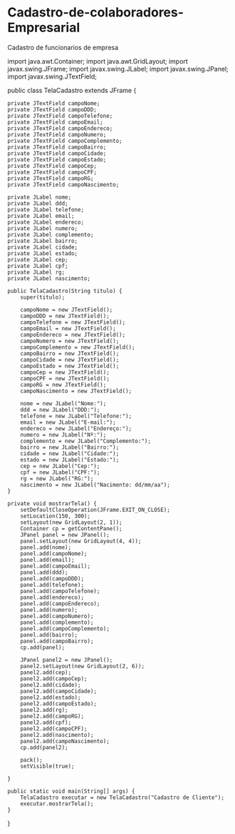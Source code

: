 # Cadastro-de-colaboradores-Empresarial
Cadastro de funcionarios de empresa

import java.awt.Container;
import java.awt.GridLayout;
import javax.swing.JFrame;
import javax.swing.JLabel;
import javax.swing.JPanel;
import javax.swing.JTextField;

public class TelaCadastro extends JFrame {
	
	private JTextField campoNome;
	private JTextField campoDDD;
	private JTextField campoTelefone;
	private JTextField campoEmail;
	private JTextField campoEndereco;
	private JTextField campoNumero;
	private JTextField campoComplemento;
	private JTextField campoBairro;
	private JTextField campoCidade;
	private JTextField campoEstado;
	private JTextField campoCep;
	private JTextField campoCPF;
	private JTextField campoRG;
	private JTextField campoNascimento;
	
	private JLabel nome;
	private JLabel ddd;
	private JLabel telefone;
	private JLabel email;
	private JLabel endereco;
	private JLabel numero;
	private JLabel complemento;
	private JLabel bairro;
	private JLabel cidade;
	private JLabel estado;
	private JLabel cep;
	private JLabel cpf;
	private JLabel rg;
	private JLabel nascimento;
	
	public TelaCadastro(String titulo) {
		super(titulo);
		
		campoNome = new JTextField();
		campoDDD = new JTextField();
		campoTelefone = new JTextField();
		campoEmail = new JTextField();
		campoEndereco = new JTextField();
		campoNumero = new JTextField();
		campoComplemento = new JTextField();
		campoBairro = new JTextField();
		campoCidade = new JTextField();
		campoEstado = new JTextField();
		campoCep = new JTextField();
		campoCPF = new JTextField();
		campoRG = new JTextField();
		campoNascimento = new JTextField();

		nome = new JLabel("Nome:");
		ddd = new JLabel("DDD:");
		telefone = new JLabel("Telefone:");
		email = new JLabel("E-mail:");
		endereco = new JLabel("Endereço:");
		numero = new JLabel("Nº:");
		complemento = new JLabel("Complemento:");
		bairro = new JLabel("Bairro:");
		cidade = new JLabel("Cidade:");
		estado = new JLabel("Estado:");
		cep = new JLabel("Cep:");
		cpf = new JLabel("CPF:");
		rg = new JLabel("RG:");
		nascimento = new JLabel("Nacimento: dd/mm/aa");
	}
	
	private void mostrarTela() {
		setDefaultCloseOperation(JFrame.EXIT_ON_CLOSE);
		setLocation(150, 300);
		setLayout(new GridLayout(2, 1));
		Container cp = getContentPane();
		JPanel panel = new JPanel();
		panel.setLayout(new GridLayout(4, 4));
		panel.add(nome);
		panel.add(campoNome);
		panel.add(email);
		panel.add(campoEmail);
		panel.add(ddd);
		panel.add(campoDDD);
		panel.add(telefone);
		panel.add(campoTelefone);
		panel.add(endereco);
		panel.add(campoEndereco);
		panel.add(numero);
		panel.add(campoNumero);
		panel.add(complemento);
		panel.add(campoComplemento);
		panel.add(bairro);
		panel.add(campoBairro);
		cp.add(panel);
		
		JPanel panel2 = new JPanel();
		panel2.setLayout(new GridLayout(2, 6));
		panel2.add(cep);
		panel2.add(campoCep);
		panel2.add(cidade);
		panel2.add(campoCidade);
		panel2.add(estado);
		panel2.add(campoEstado);
		panel2.add(rg);
		panel2.add(campoRG);
		panel2.add(cpf);
		panel2.add(campoCPF);
		panel2.add(nascimento);
		panel2.add(campoNascimento);
		cp.add(panel2);
				
		pack();
		setVisible(true);
		
	}
	
	public static void main(String[] args) {
		TelaCadastro executar = new TelaCadastro("Cadastro de Cliente");
		executar.mostrarTela();
	}
}

